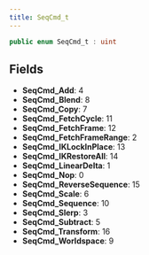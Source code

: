 ```yaml
---
title: SeqCmd_t
---
```


```csharp
public enum SeqCmd_t : uint
```

## Fields

- **SeqCmd_Add**: 4
- **SeqCmd_Blend**: 8
- **SeqCmd_Copy**: 7
- **SeqCmd_FetchCycle**: 11
- **SeqCmd_FetchFrame**: 12
- **SeqCmd_FetchFrameRange**: 2
- **SeqCmd_IKLockInPlace**: 13
- **SeqCmd_IKRestoreAll**: 14
- **SeqCmd_LinearDelta**: 1
- **SeqCmd_Nop**: 0
- **SeqCmd_ReverseSequence**: 15
- **SeqCmd_Scale**: 6
- **SeqCmd_Sequence**: 10
- **SeqCmd_Slerp**: 3
- **SeqCmd_Subtract**: 5
- **SeqCmd_Transform**: 16
- **SeqCmd_Worldspace**: 9

